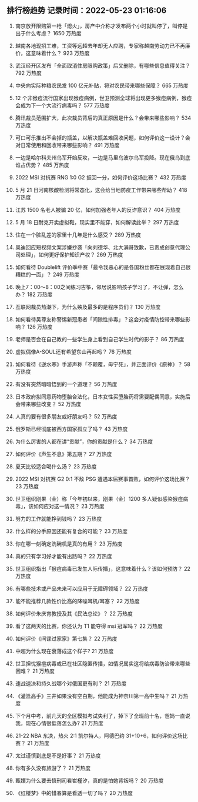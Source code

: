 
## 排行榜趋势 记录时间：2022-05-23 01:16:06
  
  1. 南京放开限购第一枪「熄火」，房产中介称才发布两个小时就叫停了，叫停是出于什么考虑？ 1650 万热度
    
  2. 越南各地现招工难，工资等远超去年却无人应聘，专家称越南劳动力已不再廉价，这意味着什么？ 923 万热度
    
  3. 武汉经开区发布「全面取消住房限购政策」后又删除，有哪些信息值得关注？ 792 万热度
    
  4. 中央向实际种粮农民发 100 亿元补贴，将对农民带来哪些保障？ 665 万热度
    
  5. 12 个非猴痘流行国家出现猴痘病例，世卫预测全球将出现更多猴痘病例，猴痘会成为下一个大流行病毒吗？ 577 万热度
    
  6. 腾讯裁员范围扩大，此次裁员背后的真正原因是什么？会带来哪些影响？ 534 万热度
    
  7. 可口可乐推出不会掉的瓶盖，以解决瓶盖难回收问题，如何评价这一设计？会对日常使用和回收带来哪些影响？ 491 万热度
    
  8. 一边是哈尔科夫州乌军开始反攻，一边是马里乌波尔乌军投降。现在俄乌到底谁占优势？ 485 万热度
    
  9. 2022 MSI 对抗赛 RNG 1:0 G2 扳回一分，如何评价这场比赛？ 432 万热度
    
  10. 5 月 21 日河南核酸检测将常态化，这会给当地防疫工作带来哪些帮助？ 418 万热度
    
  11. 江苏 1500 名老人被骗 20 亿，如何加强老年人的反诈意识？ 404 万热度
    
  12. 5 月 18 日耐克开卖虚拟鞋，现实里不能穿，如何解读此举？ 297 万热度
    
  13. 住在一个脏乱差的家里十几年是什么感受？ 289 万热度
    
  14. 奥迪回应短视频文案涉嫌抄袭「向刘德华、北大满哥致歉，已责成创意代理公司处理」，如何更好保护知识产权？ 269 万热度
    
  15. 如何看待 Doublelift 评价季中赛「最令我恶心的是各国粉丝都在展现着自己很糟糕的一面」？ 249 万热度
    
  16. 晚上7：00～8：00之间练习古筝，邻居说影响孩子学习了，不让弹，怎么办？ 182 万热度
    
  17. 互联网裁员热潮下，为什么殃及最多的是程序员们？ 130 万热度
    
  18. 如何看待吴尊友称警惕新冠患者「间隙性排毒」？这会对疫情防控带来哪些影响？ 126 万热度
    
  19. 老师是否会在自己教的一些学生身上看到自己学生时代的影子？ 86 万热度
    
  20. 虚拟偶像A-SOUL还有希望东山再起吗？ 76 万热度
    
  21. 如何看待《逆水寒》手游声称「不颠覆，毋宁死」，并正面评价《原神》？ 58 万热度
    
  22. 有没有突然暗暗悟到的一个道理？ 56 万热度
    
  23. 日本政府拟同意药物堕胎合法化，日本女性买堕胎药将需要配偶同意，实施后会带来哪些改变？ 52 万热度
    
  24. 人真的要有很多朋友或好朋友吗？ 52 万热度
    
  25. 俄罗斯已经彻底被西方国家孤立了吗？ 43 万热度
    
  26. 为什么厉害的人都在讲“贡献”，你的贡献是什么？ 34 万热度
    
  27. 如何评价《声生不息》第五期？ 27 万热度
    
  28. 夏天比较适合喝什么汤？ 23 万热度
    
  29. 2022 MSI 对抗赛 G2 0:1 不敌 PSG 遭遇本届赛事首败，如何评价这场比赛？ 23 万热度
    
  30. 世卫组织刚果（金）称「今年初以来，刚果（金）1200 多人疑似感染猴痘病毒」，该如何应对这一情况？ 23 万热度
    
  31. 努力的工作就能挣到钱吗？ 23 万热度
    
  32. 什么样的分手原因还能有复合的可能？ 23 万热度
    
  33. 你在哪一刻确定洗碗机是真的有用？ 23 万热度
    
  34. 真的只有学习好才能有出路吗？ 22 万热度
    
  35. 世卫组织指出「猴痘病毒已发生人际传播」，这意味着什么？该如何预防？ 22 万热度
    
  36. 有哪些技术或产品未来可以应用于无障碍领域？ 22 万热度
    
  37. 能不能推荐几款性价比高的降噪耳机/耳塞？ 22 万热度
    
  38. 如何评价朱庆育教授及其《民法总论》？ 22 万热度
    
  39. 看了这两天的比赛，你还认为 T1 能夺得 msi 冠军吗？ 22 万热度
    
  40. 如何评价《间谍过家家》第七集？ 22 万热度
    
  41. 中超为什么现在衰落成这个样子? 21 万热度
    
  42. 世卫担忧猴痘病毒或已在社区隐匿传播，如情况属实这将给病毒防治带来哪些困难？ 21 万热度
    
  43. 速战速决和持久战哪个对俄国更有利？ 21 万热度
    
  44. 《灌篮高手》三井如果没有空白期，他能成为神奈川第一高中生吗？ 21 万热度
    
  45. 下个月中考，前几天的全区模拟考试失利了，掉下了全班前十名，爸妈一直说我，现在心情很低落怎么办? 21 万热度
    
  46. 21-22 NBA 东决，热火 2:1 凯尔特人，阿德巴约 31+10+6，如何评价这场比赛？ 21 万热度
    
  47. 太过谨慎到底是不是好事？ 21 万热度
    
  48. 你有多久没有旅游了？ 21 万热度
    
  49. 甄嬛为什么要去慎刑司看崔槿汐，真的是怕她背叛吗？ 20 万热度
    
  50. 《红楼梦》中的惜春算是看透一切了吗？ 20 万热度
    
